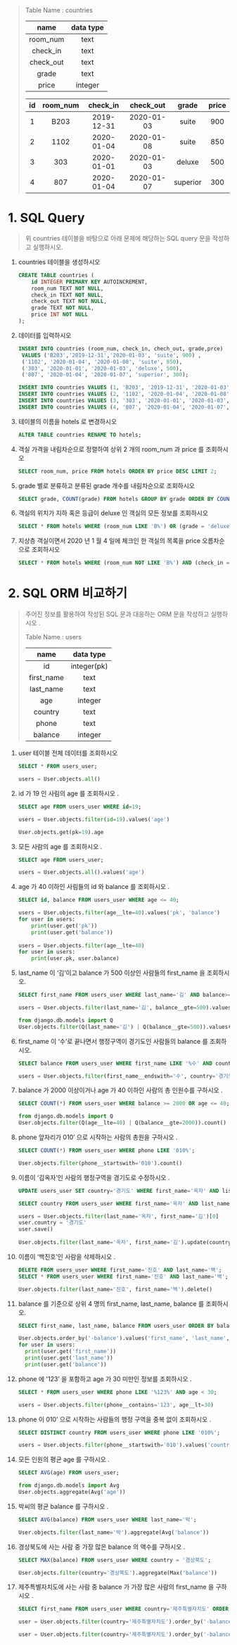> Table Name : countries
>
> |   name    | data type |
> | :-------: | :-------: |
> | room_num  |   text    |
> | check_in  |   text    |
> | check_out |   text    |
> |   grade   |   text    |
> |   price   |  integer  |
>
> |  id  | room_num |  check_in  | check_out  |  grade   | price |
> | :--: | :------: | :--------: | :--------: | :------: | :---: |
> |  1   |   B203   | 2019-12-31 | 2020-01-03 |  suite   |  900  |
> |  2   |   1102   | 2020-01-04 | 2020-01-08 |  suite   |  850  |
> |  3   |   303    | 2020-01-01 | 2020-01-03 |  deluxe  |  500  |
> |  4   |   807    | 2020-01-04 | 2020-01-07 | superior |  300  |



# 1. SQL Query

> 위 countries 테이블을 바탕으로 아래 문제에 해당하는 SQL query 문을 작성하고 실행하시오.

1. countries 테이블을 생성하시오

   ```sql
   CREATE TABLE countries (
       id INTEGER PRIMARY KEY AUTOINCREMENT,
       room_num TEXT NOT NULL,
       check_in TEXT NOT NULL,
       check_out TEXT NOT NULL,
       grade TEXT NOT NULL,
       price INT NOT NULL
   );
   ```

2. 데이터를 입력하시오

   ```sql
   INSERT INTO countries (room_num, check_in, chech_out, grade,prce) 
   	VALUES ('B203','2019-12-31','2020-01-03', 'suite', 900) ,
   	('1102', '2020-01-04', '2020-01-08', 'suite', 850), 
   	('303', '2020-01-01', '2020-01-03', 'deluxe', 500), 
   	('807', '2020-01-04', '2020-01-07', 'superior', 300);
   
   INSERT INTO countries VALUES (1, 'B203', '2019-12-31', '2020-01-03', 'suite', 900);
   INSERT INTO countries VALUES (2, '1102', '2020-01-04', '2020-01-08', 'suite', 850);
   INSERT INTO countries VALUES (3, '303', '2020-01-01', '2020-01-03', 'deluxe', 500);
   INSERT INTO countries VALUES (4, '807', '2020-01-04', '2020-01-07', 'superior', 300);
   ```

3. 테이블의 이름을 hotels 로 변경하시오

   ```sql
   ALTER TABLE countries RENAME TO hotels;
   ```

4. 객실 가격을 내림차순으로 정렬하여 상위 2 개의 room_num 과 price 를 조회하시오

   ```sql
   SELECT room_num, price FROM hotels ORDER BY price DESC LIMIT 2; 
   ```

5. grade 별로 분류하고 분류된 grade 개수를 내림차순으로 조회하시오

   ```sql
   SELECT grade, COUNT(grade) FROM hotels GROUP BY grade ORDER BY COUNT(grade) DESC;
   ```

6. 객실의 위치가 지하 혹은 등급이 deluxe 인 객실의 모든 정보를 조회하시오

   ```sql
   SELECT * FROM hotels WHERE (room_num LIKE 'B%') OR (grade = 'deluxe');
   ```

7. 지상층 객실이면서 2020 년 1 월 4 일에 체크인 한 객실의 목록을 price 오름차순으로 조회하시오

   ```sql
   SELECT * FROM hotels WHERE (room_num NOT LIKE 'B%') AND (check_in = '2020-01-04') ORDER BY price ASC;
   ```



# 2. SQL ORM 비교하기

> 주어진 정보를 활용하여 작성된 SQL 문과 대응하는 ORM 문을 작성하고 실행하시오 .
>
> Table Name : users
>
> |    name    |  data type  |
> | :--------: | :---------: |
> |     id     | integer(pk) |
> | first_name |    text     |
> | last_name  |    text     |
> |    age     |   integer   |
> |  country   |    text     |
> |   phone    |    text     |
> |  balance   |   integer   |

1. user 테이블 전체 데이터를 조회하시오

   ```sql
   SELECT * FROM users_user;
   ```

   ```python
   users = User.objects.all()
   ```

2. id 가 19 인 사림의 age 를 조회하시오 .

   ```sql
   SELECT age FROM users_user WHERE id=19;
   ```

   ```python
   users = User.objects.filter(id=19).values('age')
   
   User.objects.get(pk=19).age
   ```

3. 모든 사람의 age 를 조회하시오 .

   ```sql
   SELECT age FROM users_user;
   ```

   ```python
   users = User.objects.all().values('age')
   ```

4. age 가 40 이하인 사림들의 id 와 balance 를 조회하시오 .

   ```sql
   SELECT id, balance FROM users_user WHERE age <= 40;
   ```

   ```python
   users = User.objects.filter(age__lte=40).values('pk', 'balance')
   for user in users:
       print(user.get('pk'))
       print(user.get('balance'))
       
   users = User.objects.filter(age__lte=40)
   for user in users:
       print(user.pk, user.balance)
   ```

5. last_name 이 ‘김’이고 balance 가 500 이상인 사람들의 first_name 을 조회하시오.

   ```sql
   SELECT first_name FROM users_user WHERE last_name='김' AND balance>=500;
   ```

   ```python
   users = User.objects.filter(last_name='김', balance__gte=500).values('first_name')
   
   from django.db.models import Q
   User.objects.filter(Q(last_name='김') | Q(balance__gte=500)).values('first_name')
   ```

6. first_name 이 ‘수’로 끝나면서 행정구역이 경기도인 사람들의 balance 를 조회하시오.

   ```sql
   SELECT balance FROM users_user WHERE first_name LIKE '%수' AND country='경기도';
   ```

   ```python
   users = User.objects.filter(first_name__endswith='수', country='경기도').values('balance')
   ```

7. balance 가 2000 이상이거나 age 가 40 이하인 사람의 총 인원수를 구하시오 .

   ```sql
   SELECT COUNT(*) FROM users_user WHERE balance >= 2000 OR age <= 40;
   ```

   ```python
   from django.db.models import Q
   User.objects.filter(Q(age__lte=40) | Q(balance__gte=2000)).count()
   ```

8. phone 앞자리가 010’ 으로 시작하는 사람의 총원을 구하시오 .

   ```sql
   SELECT COUNT(*) FROM users_user WHERE phone LIKE '010%';
   ```

   ```python
   User.objects.filter(phone__startswith='010').count()
   ```

9. 이름이 ‘김옥자’인 사람의 행정구역을 경기도로 수정하시오 .

   ```sql
   UPDATE users_user SET country='경기도' WHERE first_name='옥자' AND list_name='김';
   
   SELECT country FROM users_user WHERE first_name='옥자' AND list_name='김';
   ```

   ```python
   users = User.objects.filter(last_name='옥자', first_name='김')[0]
   user.country = '경기도'
   user.save()
       
   User.objects.filter(last_name='옥자', first_name='김').update(country='경기도');
   ```
   
10. 이름이 ‘백진호’인 사람을 삭제하시오 .

    ```sql
    DELETE FROM users_user WHERE first_name='진호' AND last_name='백';
    SELECT * FROM users_user WHERE first_name='진호' AND last_name='백';
    ```

    ```python
    User.objects.filter(last_name='진호', first_name='백').delete()
    ```

11. balance 를 기준으로 상위 4 명의 first_name, last_name, balance 를 조회하시오.

    ```sql
    SELECT first_name, last_name, balance FROM users_user ORDER BY balance DESC LIMIT 4;
    ```

    ```python
    User.objects.order_by('-balance').values('first_name', 'last_name', 'balance')[:4]
    for user in users:
      print(user.get('first_name'))
      print(user.get('last_name'))
      print(user.get('balance'))
    ```

12. phone 에 '123’ 을 포함하고 age 가 30 미만인 정보를 조회하시오 .

    ```sql
    SELECT * FROM users_user WHERE phone LIKE '%123%' AND age < 30;
    ```

    ```python
    users = User.objects.filter(phone__contains='123', age__lt=30)
    ```

13. phone 이 010’ 으로 시작하는 사람들의 행정 구역을 중복 없이 조회하시오 .

    ```sql
    SELECT DISTINCT country FROM users_user WHERE phone LIKE '010%';
    ```

    ```python
    users = User.objects.filter(phone__startswith='010').values('country').distinct()
    ```

14. 모든 인원의 평균 age 를 구하시오 .

    ```sql
    SELECT AVG(age) FROM users_user;
    ```

    ```python
    from django.db.models import Avg
    User.objects.aggregate(Avg('age'))
    ```

15. 박씨의 평균 balance 를 구하시오 .

    ```sql
    SELECT AVG(balance) FROM users_user WHERE last_name='박';
    ```

    ```python
    User.objects.filter(last_name='박').aggregate(Avg('balance'))
    ```

16. 경상북도에 사는 사람 중 가장 많은 balance 의 액수를 구하시오 .

    ```sql
    SELECT MAX(balance) FROM users_user WHERE country = '경상북도';
    ```

    ```python
    User.objects.filter(country='경상북도').aggregate(Max('balance'))
    ```

17. 제주특별자치도에 사는 사람 중 balance 가 가장 많은 사람의 first_name 을 구하시오 .

    ```sql
    SELECT first_name FROM users_user WHERE country='제주특별자치도' ORDER BY balance DESC LIMIT 1;
    ```

    ```python
    user = User.objects.filter(country='제주특별자치도').order_by('-balance').values('first_name')[0]
    
    user = User.objects.filter(country='제주특별자치도').order_by('-balance').values('first_name').first()
    ```



